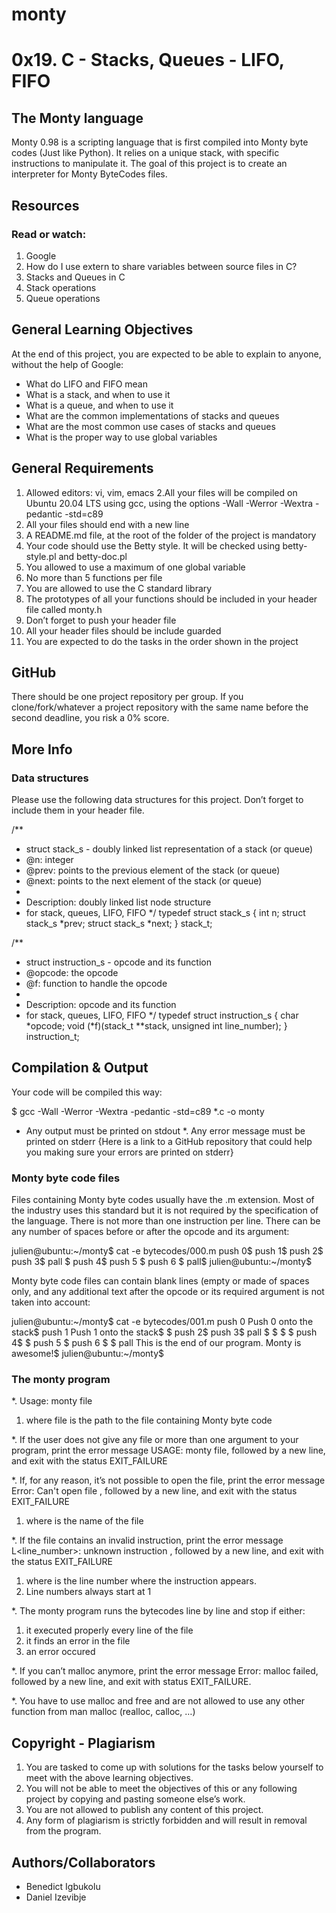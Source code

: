 # monty

# 0x19. C - Stacks, Queues - LIFO, FIFO

## The Monty language
Monty 0.98 is a scripting language that is first compiled into Monty byte codes (Just like Python). It relies on a unique stack, with specific instructions to manipulate it. The goal of this project is to create an interpreter for Monty ByteCodes files.

## Resources
### Read or watch:

1. Google
2. How do I use extern to share variables between source files in C?
3. Stacks and Queues in C
4. Stack operations
5. Queue operations

## General Learning Objectives
At the end of this project, you are expected to be able to explain to anyone, without the help of Google:

* What do LIFO and FIFO mean
* What is a stack, and when to use it
* What is a queue, and when to use it
* What are the common implementations of stacks and queues
* What are the most common use cases of stacks and queues
* What is the proper way to use global variables

## General Requirements

1. Allowed editors: vi, vim, emacs
2.All your files will be compiled on Ubuntu 20.04 LTS using gcc, using the options -Wall -Werror -Wextra -pedantic -std=c89
3. All your files should end with a new line
4. A README.md file, at the root of the folder of the project is mandatory
5. Your code should use the Betty style. It will be checked using betty-style.pl and betty-doc.pl
6. You allowed to use a maximum of one global variable
7. No more than 5 functions per file
8. You are allowed to use the C standard library
9. The prototypes of all your functions should be included in your header file called monty.h
10. Don’t forget to push your header file
11. All your header files should be include guarded
12. You are expected to do the tasks in the order shown in the project

## GitHub
There should be one project repository per group. If you clone/fork/whatever a project repository with the same name before the second deadline, you risk a 0% score.

## More Info

### Data structures
Please use the following data structures for this project. Don’t forget to include them in your header file.

/**
 * struct stack_s - doubly linked list representation of a stack (or queue)
 * @n: integer
 * @prev: points to the previous element of the stack (or queue)
 * @next: points to the next element of the stack (or queue)
 *
 * Description: doubly linked list node structure
 * for stack, queues, LIFO, FIFO
 */
typedef struct stack_s
{
        int n;
        struct stack_s *prev;
        struct stack_s *next;
} stack_t;

/**
 * struct instruction_s - opcode and its function
 * @opcode: the opcode
 * @f: function to handle the opcode
 *
 * Description: opcode and its function
 * for stack, queues, LIFO, FIFO
 */
typedef struct instruction_s
{
        char *opcode;
        void (*f)(stack_t **stack, unsigned int line_number);
} instruction_t;


## Compilation & Output
Your code will be compiled this way:

$ gcc -Wall -Werror -Wextra -pedantic -std=c89 *.c -o monty

* Any output must be printed on stdout
*. Any error message must be printed on stderr
{Here is a link to a GitHub repository that could help you making sure your errors are printed on stderr}

### Monty byte code files

Files containing Monty byte codes usually have the .m extension. Most of the industry uses this standard but it is not required by the specification of the language. There is not more than one instruction per line. There can be any number of spaces before or after the opcode and its argument:


julien@ubuntu:~/monty$ cat -e bytecodes/000.m
push 0$
push 1$
push 2$
  push 3$
                   pall    $
push 4$
    push 5    $
      push    6        $
pall$
julien@ubuntu:~/monty$

Monty byte code files can contain blank lines (empty or made of spaces only, and any additional text after the opcode or its required argument is not taken into account:


julien@ubuntu:~/monty$ cat -e bytecodes/001.m
push 0 Push 0 onto the stack$
push 1 Push 1 onto the stack$
$
push 2$
  push 3$
                   pall    $
$
$
                           $
push 4$
$
    push 5    $
      push    6        $
$
pall This is the end of our program. Monty is awesome!$
julien@ubuntu:~/monty$

### The monty program

*. Usage: monty file
1. where file is the path to the file containing Monty byte code
   
*. If the user does not give any file or more than one argument to your program, print the error message USAGE: monty file, followed by a new line, and exit with the status EXIT_FAILURE

*. If, for any reason, it’s not possible to open the file, print the error message Error: Can't open file <file>, followed by a new line, and exit with the status EXIT_FAILURE
1.  where <file> is the name of the file

*. If the file contains an invalid instruction, print the error message L<line_number>: unknown instruction <opcode>, followed by a new line, and exit with the status EXIT_FAILURE
1. where is the line number where the instruction appears.
2. Line numbers always start at 1

*. The monty program runs the bytecodes line by line and stop if either:
1. it executed properly every line of the file
2. it finds an error in the file
3. an error occured

*. If you can’t malloc anymore, print the error message Error: malloc failed, followed by a new line, and exit with status EXIT_FAILURE.

*. You have to use malloc and free and are not allowed to use any other function from man malloc (realloc, calloc, …)

## Copyright - Plagiarism
1. You are tasked to come up with solutions for the tasks below yourself to meet with the above learning objectives.
2. You will not be able to meet the objectives of this or any following project by copying and pasting someone else’s work.
3. You are not allowed to publish any content of this project.
4. Any form of plagiarism is strictly forbidden and will result in removal from the program.

## Authors/Collaborators

* Benedict Igbukolu
* Daniel Izevibje
